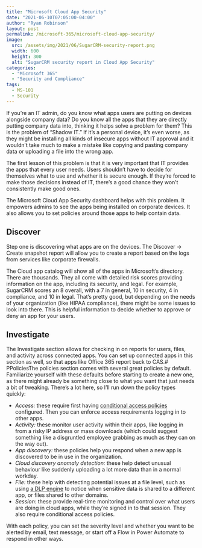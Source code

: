 ```yaml
---
title: "Microsoft Cloud App Security"
date: "2021-06-10T07:05:00-04:00"
author: "Ryan Robinson"
layout: post
permalink: /microsoft-365/microsoft-cloud-app-security/
image: 
  src: /assets/img/2021/06/SugarCRM-security-report.png
  width: 600
  height: 300
  alt: "SugarCRM security report in Cloud App Security"
categories:
  - "Microsoft 365"
  - "Security and Compliance"
tags:
  - MS-101
  - Security
---
```


If you’re an IT admin, do you know what apps users are putting on devices alongside company data? Do you know all the apps that they are directly putting company data into, thinking it helps solve a problem for them? This is the problem of “Shadow IT.” If it’s a personal device, it’s even worse, as they might be installing all kinds of insecure apps without IT approval and it wouldn’t take much to make a mistake like copying and pasting company data or uploading a file into the wrong app.

The first lesson of this problem is that it is very important that IT provides the apps that every user needs. Users shouldn’t have to decide for themselves what to use and whether it is secure enough. If they’re forced to make those decisions instead of IT, there’s a good chance they won’t consistently make good ones.

The Microsoft Cloud App Security dashboard helps with this problem. It empowers admins to see the apps being installed on corporate devices. It also allows you to set policies around those apps to help contain data.

## Discover

Step one is discovering what apps are on the devices. The Discover -&gt; Create snapshot report will allow you to create a report based on the logs from services like corporate firewalls.

The Cloud app catalog will show all of the apps in Microsoft’s directory. There are thousands. They all come with detailed risk scores providing information on the app, including its security, and legal. For example, SugarCRM scores an 8 overall, with a 7 in general, 10 in security, 4 in compliance, and 10 in legal. That’s pretty good, but depending on the needs of your organization (like HIPAA compliance), there might be some issues to look into there. This is helpful information to decide whether to approve or deny an app for your users.

## Investigate

The Investigate section allows for checking in on reports for users, files, and activity across connected apps. You can set up connected apps in this section as well, so that apps like Office 365 report back to CAS.# PPoliciesThe policies section comes with several great policies by default. Familiarize yourself with these defaults before starting to create a new one, as there might already be something close to what you want that just needs a bit of tweaking. There’s a lot here, so I’ll run down the policy types quickly:

- *Access:*  these require first having [conditional access policies](/microsoft-365/microsoft-conditional-access-policies/) configured. Then you can enforce access requirements logging in to other apps.
- *Activity:*  these monitor user activity within their apps, like logging in from a risky IP address or mass downloads (which could suggest something like a disgruntled employee grabbing as much as they can on the way out).
- *App discovery:*  these policies help you respond when a new app is discovered to be in use in the organization.
- *Cloud discovery anomaly detection:*  these help detect unusual behaviour like suddenly uploading a lot more data than in a normal workday.
- *File:*  these help with detecting potential issues at a file level, such as using [a DLP engine](/microsoft-365/data-loss-prevention-dlp-policies/)  to notice when sensitive data is shared to a different app, or files shared to other domains.
- *Session:*  these provide real-time monitoring and control over what users are doing in cloud apps, while they’re signed in to that session. They also require conditional access policies.

With each policy, you can set the severity level and whether you want to be alerted by email, text message, or start off a Flow in Power Automate to respond in other ways.